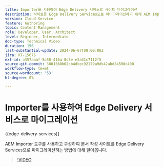 ```yaml
---
title: Importer를 사용하여 Edge Delivery 서비스로 사이트 마이그레이션
description: 사이트를 Edge Delivery Services으로 마이그레이션하기 위해 AEM Importer 도구를 사용하고 구성하는 방법에 대해 알아봅니다.
version: Cloud Service
feature: Authoring
topic: Content Management
role: Developer, User, Architect
level: Beginner, Intermediate
doc-type: Technical Video
duration: 156
last-substantial-update: 2024-06-07T00:00:00Z
jira: KT-15675
exl-id: a357aaaf-5a88-416a-8c3e-e5a41c71f2f5
source-git-commit: 3001560b62cb4dbec92179a9db42abd84590c400
workflow-type: tm+mt
source-wordcount: '53'
ht-degree: 0%

---
```


# Importer를 사용하여 Edge Delivery 서비스로 마이그레이션

{{edge-delivery-services}}

AEM Importer 도구를 사용하고 구성하여 문서 작성 사이트를 Edge Delivery Services으로 마이그레이션하는 방법에 대해 알아봅니다.

>[!VIDEO](https://video.tv.adobe.com/v/3429595/?learn=on)
